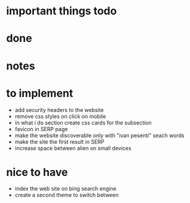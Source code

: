 # important things todo

# done

# notes 

# to implement 
- add security headers to the website
- remove css styles on click on mobile
- in what i do section create css cards for the subsection
- favicon in SERP page
- make the website discoverable only with "ivan pesenti" seach words
- make the site the first result in SERP
- increase space between alien on small devices

# nice to have
- index the web site on bing search engine
- create a second theme to switch between